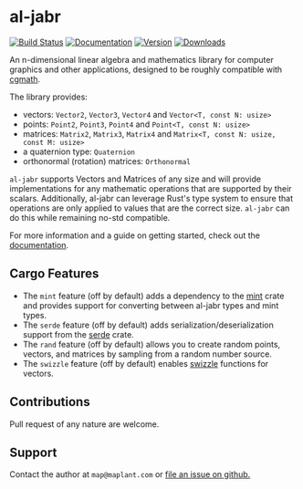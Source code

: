 # al-jabr 

[![Build Status](https://api.travis-ci.org/maplant/al-jabr.svg?branch=master)](https://travis-ci.org/github/maplant/al-jabr)
[![Documentation](https://docs.rs/al-jabr/badge.svg)](https://docs.rs/al-jabr)
[![Version](https://img.shields.io/crates/v/al-jabr.svg)](https://crates.io/crates/al-jabr)
[![Downloads](https://img.shields.io/crates/d/al-jabr.svg)](https://crates.io/crates/al-jabr)

An n-dimensional linear algebra and mathematics library for computer
graphics and other applications, designed to be roughly compatible with
[cgmath](https://github.com/rustgd/cgmath).

The library provides:

* vectors: `Vector2`, `Vector3`, `Vector4` and `Vector<T, const N: usize>`
* points: `Point2`, `Point3`, `Point4` and `Point<T, const N: usize>`
* matrices: `Matrix2`, `Matrix3`, `Matrix4` and `Matrix<T, const N: usize, const M: usize>`
* a quaternion type: `Quaternion`
* orthonormal (rotation) matrices: `Orthonormal`


`al-jabr` supports Vectors and Matrices of any size and will provide 
implementations for any mathematic operations that are supported by their
scalars. Additionally, al-jabr can leverage Rust's type system to ensure that
operations are only applied to values that are the correct size. `al-jabr` can
do this while remaining no-std compatible. 

For more information and a guide on getting started, check out the [documentation](https://docs.rs/al-jabr/).

## Cargo Features

* The `mint` feature (off by default) adds a dependency to the [mint](https://crates.io/crates/mint) crate and provides support for converting between al-jabr types and mint types.
* The `serde` feature (off by default) adds serialization/deserialization support from the [serde](https://crates.io/crates/serde) crate.
* The `rand` feature (off by default) allows you to create random points, vectors, and matrices by sampling from a random number source.
* The `swizzle` feature (off by default) enables [swizzle](https://en.wikipedia.org/wiki/Swizzling_(computer_graphics)) functions for vectors.

## Contributions

Pull request of any nature are welcome. 

## Support 

Contact the author at `map@maplant.com` or [file an issue on github.](https://github.com/maplant/al-jabr/issues/new/choose)


